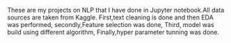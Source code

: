 These are my projects on NLP that I have done in Jupyter notebook.All data sources are taken from Kaggle. First,text cleaning is done and then EDA was performed, secondly,Feature selection was done, Third, model was build using different algorithm, Finally,hyper parameter tunning was done.
